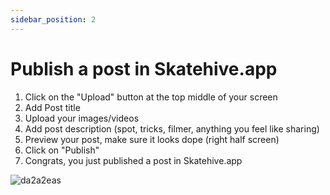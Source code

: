 ```yaml
---
sidebar_position: 2
---
```


# Publish a post in Skatehive.app

1. Click on the "Upload" button at the top middle of your screen
2. Add Post title
3. Upload your images/videos
4. Add post description (spot, tricks, filmer, anything you feel like sharing)
5. Preview your post, make sure it looks dope (right half screen)
6. Click on "Publish"
7. Congrats, you just published a post in Skatehive.app

![da2a2eas](https://github.com/sktbrd/skatehive-docs/assets/124047824/746fb4ce-1086-4061-ae29-6a17a0635374)
